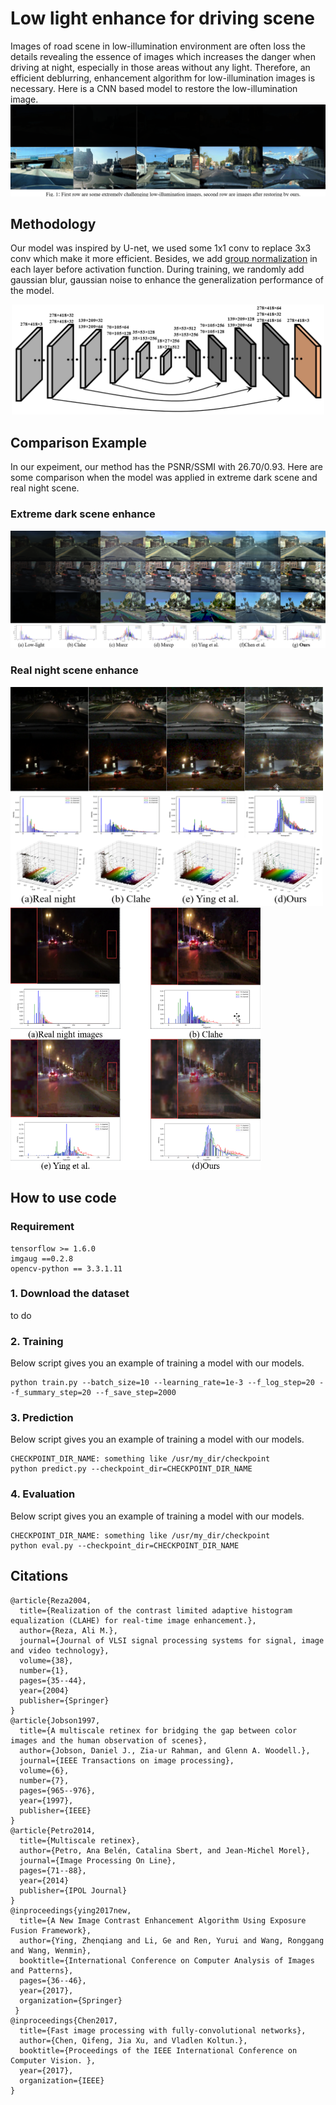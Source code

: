 # Low light enhance for driving scene
Images of road scene in low-illumination environment are often loss the details revealing the essence of images which increases the danger when driving at night, especially in those areas without any light. Therefore, an efficient deblurring, enhancement algorithm for low-illumination images is necessary. Here is a CNN based model to restore the low-illumination image.
![low_illumination_disp](pictures/display.png)

## Methodology
Our model was inspired by U-net, we used some 1x1 conv to replace 3x3 conv which make it more efficient. Besides, we add [group normalization](https://arxiv.org/abs/1803.08494) in each layer before activation function. During training, we randomly add gaussian blur, gaussian noise to enhance the generalization performance of the model. 
<div align=center><img width="500" height="176" src="pictures/net_structure.png"></div>

## Comparison Example
In our expeiment, our method has the PSNR/SSMI with 26.70/0.93. Here are some comparison when the model was applied in extreme dark scene and real night scene.
### Extreme dark scene enhance
<div align=left><img src="pictures/compare.png"></div>

### Real night scene enhance
<div align=left><img width="500" height="350" src="pictures/real_night_disp.png"></div>
<div align=left><img width="400" height="420" src="pictures/real_night_details.png"></div>

## How to use code
### Requirement
```
tensorflow >= 1.6.0
imgaug ==0.2.8
opencv-python == 3.3.1.11
```
### 1. Download the dataset
to do
### 2. Training
Below script gives you an example of training a model with our models.
```
python train.py --batch_size=10 --learning_rate=1e-3 --f_log_step=20 --f_summary_step=20 --f_save_step=2000
```
### 3. Prediction
Below script gives you an example of training a model with our models.
```
CHECKPOINT_DIR_NAME: something like /usr/my_dir/checkpoint
python predict.py --checkpoint_dir=CHECKPOINT_DIR_NAME
```
### 4. Evaluation
Below script gives you an example of training a model with our models.
```
CHECKPOINT_DIR_NAME: something like /usr/my_dir/checkpoint
python eval.py --checkpoint_dir=CHECKPOINT_DIR_NAME
```

## Citations
```
@article{Reza2004,
  title={Realization of the contrast limited adaptive histogram equalization (CLAHE) for real-time image enhancement.},
  author={Reza, Ali M.},
  journal={Journal of VLSI signal processing systems for signal, image and video technology},
  volume={38},
  number={1},
  pages={35--44},
  year={2004}
  publisher={Springer}
}
@article{Jobson1997,
  title={A multiscale retinex for bridging the gap between color images and the human observation of scenes},
  author={Jobson, Daniel J., Zia-ur Rahman, and Glenn A. Woodell.},
  journal={IEEE Transactions on image processing},
  volume={6},
  number={7},
  pages={965--976},
  year={1997},
  publisher={IEEE}
}
@article{Petro2014,
  title={Multiscale retinex},
  author={Petro, Ana Belén, Catalina Sbert, and Jean-Michel Morel},
  journal={Image Processing On Line},
  pages={71--88},
  year={2014}
  publisher={IPOL Journal} 
}
@inproceedings{ying2017new,
  title={A New Image Contrast Enhancement Algorithm Using Exposure Fusion Framework},
  author={Ying, Zhenqiang and Li, Ge and Ren, Yurui and Wang, Ronggang and Wang, Wenmin},
  booktitle={International Conference on Computer Analysis of Images and Patterns},
  pages={36--46},
  year={2017},
  organization={Springer}
 }
@inproceedings{Chen2017,
  title={Fast image processing with fully-convolutional networks},
  author={Chen, Qifeng, Jia Xu, and Vladlen Koltun.},
  booktitle={Proceedings of the IEEE International Conference on Computer Vision. },
  year={2017},
  organization={IEEE}
}

